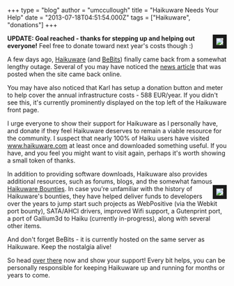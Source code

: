 +++
type = "blog"
author = "umccullough"
title = "Haikuware Needs Your Help"
date = "2013-07-18T04:51:54.000Z"
tags = ["Haikuware", "donations"]
+++

<img src="http://haikuware.com/images/stories/logo6.png" border="8" align="right"/>
<b>UPDATE: Goal reached - thanks for stepping up and helping out everyone!</b> Feel free to donate toward next year's costs though :)

A few days ago, <a href="http://www.haikuware.com/">Haikuware</a> (and <a href="http://bebits.com/">BeBits</a>) finally came back from a somewhat lengthy outage. Several of you may have noticed the <a href="http://haikuware.com/20130713615/back-online">news article</a> that was posted when the site came back online.

<!--more-->

You may have also noticed that Karl has setup a donation button and meter to help cover the annual infrastructure costs - 588 EUR/year. If you didn't see this, it's currently prominently displayed on the top left of the Haikuware front page.

I urge everyone to show their support for Haikuware as I personally have, and donate if they feel Haikuware deserves to remain a viable resource for the community. I suspect that nearly 100% of Haiku users have visited <a href="http://www.haikuware.com">www.haikuware.com</a> at least once and downloaded something useful. If you have, and you feel you might want to visit again, perhaps it's worth showing a small token of thanks.

In addition to providing software downloads, Haikuware also provides additional resources, such as forums, blogs, and the somewhat famous <a href="http://haikuware.com/bounties">Haikuware Bounties</a>. 
<img src="http://bebits.com/gfx/balogo.gif" border="8" align="right"/>
In case you're unfamiliar with the history of Haikuware's bounties, they have helped deliver funds to developers over the years to jump start such projects as WebPositive (via the Webkit port bounty), SATA/AHCI drivers, improved Wifi support, a Gutenprint port, a port of Gallium3d to Haiku (currently in-progress), along with several other items.

And don't forget BeBits - it is currently hosted on the same server as Haikuware. Keep the nostalgia alive!

So head <a href="http://www.haikuware.com">over there</a> now and show your support! Every bit helps, you can be personally responsible for keeping Haikuware up and running for months or years to come.